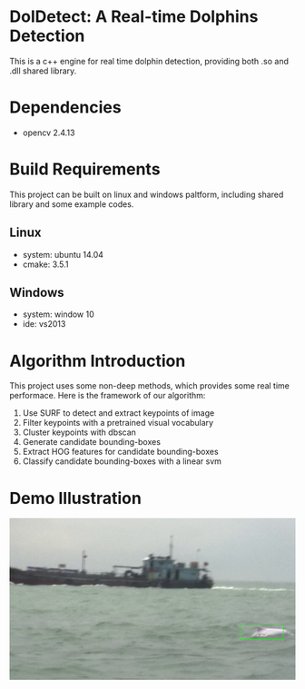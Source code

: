 # DolDetect: A Real-time Dolphins Detection
This is a c++ engine for real time dolphin detection, providing both .so and .dll shared library.

# Dependencies
* opencv 2.4.13

# Build Requirements
This project can be built on linux and windows paltform, including shared library and some example codes.
## Linux
* system: ubuntu 14.04
* cmake: 3.5.1
## Windows
* system: window 10
* ide: vs2013

# Algorithm Introduction
This project uses some non-deep methods, which provides some real time performace.
Here is the framework of our algorithm:
1. Use SURF to detect and extract keypoints of image
2. Filter keypoints with a pretrained visual vocabulary
3. Cluster keypoints with dbscan
4. Generate candidate bounding-boxes
5. Extract HOG features for candidate bounding-boxes
6. Classify candidate bounding-boxes with a linear svm

# Demo Illustration
![Alt text](/demo.jpg)

